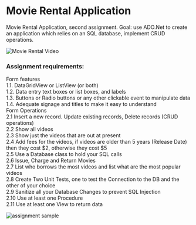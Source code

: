 # Movie Rental Application

Movie Rental Application, second assignment. Goal: use ADO.Net to create an application which relies on an SQL database, implement CRUD operations.

![Movie Rental Video](https://user-images.githubusercontent.com/26443901/27252692-b3ecf1a0-53b8-11e7-8b8f-fcde84b30609.gif)

### Assignment requirements:
Form features  
1.1. DataGridView or ListView (or both)  
1.2. Data entry text boxes or list boxes, and labels  
1.3. Buttons or Radio buttons or any other clickable event to manipulate data  
1.4. Adequate signage and titles to make it easy to understand  
Form Operations  
2.1 Insert a new record. Update existing records, Delete records (CRUD operations)  
2.2 Show all videos  
2.3 Show just the videos that are out at present  
2.4 Add fees for the videos, if videos are older than 5 years (Release Date) then they cost $2, otherwise they cost $5  
2.5 Use a Database class to hold your SQL calls  
2.6 Issue, Charge and Return Movies  
2.7 List who borrows the most videos and list what are the most popular videos  
2.8 Create Two Unit Tests, one to test the Connection to the DB and the other of your choice  
2.9 Sanitize all your Database Changes to prevent SQL Injection  
2.10 Use at least one Procedure  
2.11 Use at least one View to return data  

![assignment sample](https://user-images.githubusercontent.com/26443901/27252722-89909ce4-53b9-11e7-87e8-938d56efcba7.png)
